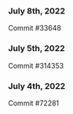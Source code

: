 ### July 8th, 2022

Commit #33648

### July 5th, 2022

Commit #314353


### July 4th, 2022

Commit #72281
